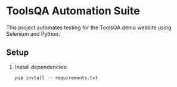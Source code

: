# ToolsQA Automation Suite

This project automates testing for the ToolsQA demo website using Selenium and Python.

## Setup
1. Install dependencies:
   ```bash
   pip install -r requirements.txt